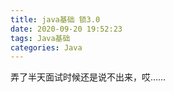```yaml
---
title: java基础 锁3.0
date: 2020-09-20 19:52:23
tags: Java基础
categories: Java
---
```



弄了半天面试时候还是说不出来，哎……


